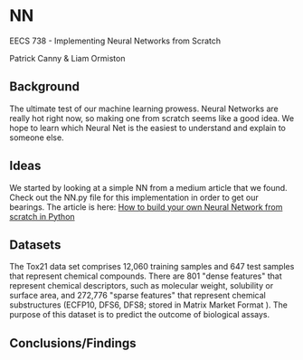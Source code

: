 # NN
EECS 738 - Implementing Neural Networks from Scratch

Patrick Canny & Liam Ormiston

## Background
The ultimate test of our machine learning prowess. Neural Networks are really hot right now, so making one from scratch seems like a good idea. We hope to learn which Neural Net is the easiest to understand and explain to someone else.

## Ideas
We started by looking at a simple NN from a medium article that we found. Check out the NN.py file for this implementation in order to get our bearings. The article is here: [How to build your own Neural Network from scratch in Python](https://towardsdatascience.com/how-to-build-your-own-neural-network-from-scratch-in-python-68998a08e4f6)

## Datasets
The Tox21 data set comprises 12,060 training samples and 647 test samples that represent chemical compounds. There are 801 "dense features" that represent chemical descriptors, such as molecular weight, solubility or surface area, and 272,776 "sparse features" that represent chemical substructures (ECFP10, DFS6, DFS8; stored in Matrix Market Format ). The purpose of this dataset is to predict the outcome of biological assays.

## Conclusions/Findings

